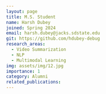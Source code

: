 ```yaml
---
layout: page
title: M.S. Student
name: Harsh Dubey
joined: Spring 2024
email: harsh.dubey@jacks.sdstate.edu
git: https://github.com/hdubey-debug
research_areas:
  - Video Summarization
  - NLP
  - Multimodal Learning
img: assets/img/12.jpg
importance: 1
category: Alumni
related_publications: 
---
```

